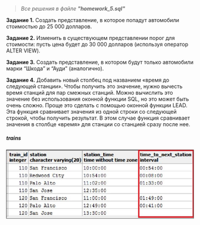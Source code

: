 > *Все решения в файле* ***"homework_5.sql"***

**Задание 1.** Создать представление, в которое попадут автомобили стоимостью до 25 000 долларов.

**Задание 2.** Изменить в существующем представлении порог для стоимости: пусть цена будет до 30 000 долларов (используя оператор ALTER VIEW).

**Задание 3.** Создать представление, в котором будут только автомобили марки “Шкода” и “Ауди” (аналогично).

**Задание 4.** Добавить новый столбец под названием «время до следующей станции». Чтобы получить это значение, нужно вычесть время станций для пар смежных станций. Можно вычислить это значение без использования оконной функции SQL, но это может быть очень сложно. Проще это сделать с помощью оконной функции LEAD. Эта функция сравнивает значения из одной строки со следующей строкой, чтобы получить результат. В этом случае функция сравнивает значения в столбце «время» для станции со станцией сразу после нее.

##### *trains*
![trains.jpg](/trains.jpg)